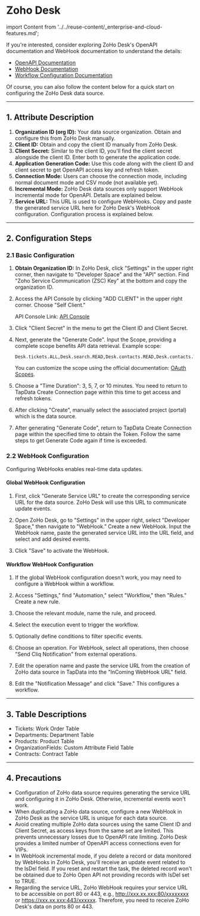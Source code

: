 # Zoho Desk

import Content from '../../reuse-content/_enterprise-and-cloud-features.md';

<Content />

If you're interested, consider exploring ZoHo Desk's OpenAPI documentation and WebHook documentation to understand the details:

- [OpenAPI Documentation](https://desk.zoho.com.cn/support/APIDocument.do#Introduction)
- [WebHook Documentation](https://desk.zoho.com.cn/support/WebhookDocument.do#Introduction)
- [Workflow Configuration Documentation](https://www.zoho.com.cn/developer/help/extensions/automation/workflow-rules.html)

Of course, you can also follow the content below for a quick start on configuring the ZoHo Desk data source.

---

## 1. Attribute Description

1. **Organization ID (org ID):** Your data source organization. Obtain and configure this from ZoHo Desk manually.
2. **Client ID:** Obtain and copy the client ID manually from ZoHo Desk.
3. **Client Secret:** Similar to the client ID, you'll find the client secret alongside the client ID. Enter both to generate the application code.
4. **Application Generation Code:** Use this code along with the client ID and client secret to get OpenAPI access key and refresh token.
5. **Connection Mode:** Users can choose the connection mode, including normal document mode and CSV mode (not available yet).
6. **Incremental Mode:** ZoHo Desk data sources only support WebHook incremental mode for OpenAPI. Details are explained below.
7. **Service URL:** This URL is used to configure WebHooks. Copy and paste the generated service URL here for ZoHo Desk's WebHook configuration. Configuration process is explained below.

---

## 2. Configuration Steps

### 2.1 Basic Configuration

1. **Obtain Organization ID:** In ZoHo Desk, click "Settings" in the upper right corner, then navigate to "Developer Space" and the "API" section. Find "Zoho Service Communication (ZSC) Key" at the bottom and copy the organization ID.

2. Access the API Console by clicking "ADD CLIENT" in the upper right corner. Choose "Self Client."

   API Console Link: [API Console](https://api-console.zoho.com.cn/)

3. Click "Client Secret" in the menu to get the Client ID and Client Secret.

4. Next, generate the "Generate Code". Input the Scope, providing a complete scope benefits API data retrieval. Example scope:

   ```
   Desk.tickets.ALL,Desk.search.READ,Desk.contacts.READ,Desk.contacts.WRITE,Desk.contacts.UPDATE,Desk.contacts.CREATE,Desk.tasks.ALL,Desk.basic.READ,Desk.basic.CREATE,Desk.settings.ALL,Desk.events.ALL,Desk.articles.READ,Desk.articles.CREATE,Desk.articles.UPDATE,Desk.articles.DELETE
   ```

   You can customize the scope using the official documentation: [OAuth Scopes](https://desk.zoho.com.cn/support/APIDocument.do#OAuthScopes).

5. Choose a "Time Duration": 3, 5, 7, or 10 minutes. You need to return to TapData Create Connection page within this time to get access and refresh tokens.

6. After clicking "Create", manually select the associated project (portal) which is the data source.

7. After generating "Generate Code", return to TapData Create Connection page within the specified time to obtain the Token. Follow the same steps to get Generate Code again if time is exceeded.

### 2.2 WebHook Configuration

Configuring WebHooks enables real-time data updates.

#### Global WebHook Configuration

1. First, click "Generate Service URL" to create the corresponding service URL for the data source. ZoHo Desk will use this URL to communicate update events.

2. Open ZoHo Desk, go to "Settings" in the upper right, select "Developer Space," then navigate to "WebHook." Create a new WebHook. Input the WebHook name, paste the generated service URL into the URL field, and select and add desired events.

3. Click "Save" to activate the WebHook.

#### Workflow WebHook Configuration

1. If the global WebHook configuration doesn't work, you may need to configure a WebHook within a workflow.

2. Access "Settings," find "Automation," select "Workflow," then "Rules." Create a new rule.

3. Choose the relevant module, name the rule, and proceed.

4. Select the execution event to trigger the workflow.

5. Optionally define conditions to filter specific events.

6. Choose an operation. For WebHook, select all operations, then choose "Send Cliq Notification" from external operations.

7. Edit the operation name and paste the service URL from the creation of ZoHo data source in TapData into the "InComing WebHook URL" field.

8. Edit the "Notification Message" and click "Save." This configures a workflow.

---

## 3. Table Descriptions

- Tickets: Work Order Table
- Departments: Department Table
- Products: Product Table
- OrganizationFields: Custom Attribute Field Table
- Contracts: Contract Table

---

## 4. Precautions

- Configuration of ZoHo data source requires generating the service URL and configuring it in ZoHo Desk. Otherwise, incremental events won't work.
- When duplicating a ZoHo data source, configure a new WebHook in ZoHo Desk as the service URL is unique for each data source.
- Avoid creating multiple ZoHo data sources using the same Client ID and Client Secret, as access keys from the same set are limited. This prevents unnecessary losses due to OpenAPI rate limiting. ZoHo Desk provides a limited number of OpenAPI access connections even for VIPs.
- In WebHook incremental mode, if you delete a record or data monitored by WebHooks in ZoHo Desk, you'll receive an update event related to the IsDel field. If you reset and restart the task, the deleted record won't be obtained due to ZoHo Open API not providing records with IsDel set to TRUE.
- Regarding the service URL, ZoHo WebHook requires your service URL to be accessible on port 80 or 443, e.g., http://xxx.xx.xxx:80/xxxxxxxx or https://xxx.xx.xxx:443/xxxxxx. Therefore, you need to receive ZoHo Desk's data on ports 80 or 443.

